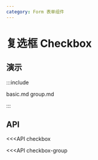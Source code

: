 ```yaml
---
category: Form 表单组件
---
```


# 复选框 Checkbox

## 演示

:::include

basic.md group.md

:::

## API

<<<API checkbox

<<<API checkbox-group